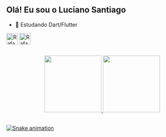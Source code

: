 ## Olá! Eu sou o Luciano Santiago

- 🌱 Estudando Dart/Flutter
<div style="display: inline_block">
  <img align="center" alt="Rafa-Js" height="30" width="30" src="https://cdn.jsdelivr.net/gh/devicons/devicon/icons/flutter/flutter-original.svg">
  <img align="center" alt="Rafa-Ts" height="30" width="30" src="https://cdn.jsdelivr.net/gh/devicons/devicon/icons/dart/dart-original.svg">
</div>

##
<div align="center">


<div>
  <a href="https://github.com/rafaballerini">
  <img height="150em" src="https://github-readme-stats.vercel.app/api?username=LuciSantiago&count_private=true&show_icons=true&theme=algolia&include_all_commits=true&count_private=true"/>
  <img height="150em" src="https://github-readme-stats.vercel.app/api/top-langs/?username=LuciSantiago&count_private=true&layout=compact&langs_count=7&theme=algolia "/>
</div>
  </div>
  
##
  
<div> 
  
 ![Snake animation](https://github.com/LuciSantiago/LuciSantiago/blob/output/github-contribution-grid-snake.svg)
  
</div>



